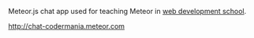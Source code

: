 Meteor.js chat app used for teaching Meteor in 
[web development school](http://www.codermania.com/study-groups/zBJMi8vu3XqvbQwYa).

http://chat-codermania.meteor.com